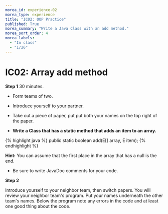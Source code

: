 ```yaml
---
morea_id: experience-02
morea_type: experience
title: "IC02: OOP Practice"
published: True
morea_summary: "Write a Java Class with an add method."
morea_sort_order: 4
morea_labels: 
  - "In class"
  - "1/26"
---
```


# IC02: Array add method


**Step 1** 30 minutes.

* Form teams of two.
* Introduce yourself to your partner.
* Take out a piece of paper, put put both your names on the top right of the paper.

* **Write a Class that has a static method that adds an item to an array.**

{% highlight java %}
public static boolean add(E[] array, E item);
{% endhighlight %}

  **Hint:** You can assume that the first place in the array that has a null is the end.

* Be sure to write JavaDoc comments for your code.

<script src="countdown.js" type="text/javascript"></script>

<!-- =========================================================== -->
<script type="application/javascript">
var myCountdown2 = new Countdown({
									time: 25 * 60,
									width:150,
									height:80,
									rangeHi:"minute"	// <- no comma on last item!
									});

</script>

**Step 2**

Introduce yourself to your neighbor team, then switch papers. You will review your neighbor team's program. Put your names underneath the other team's names. Below the program note any errors in the code and at least one good thing about the code.

